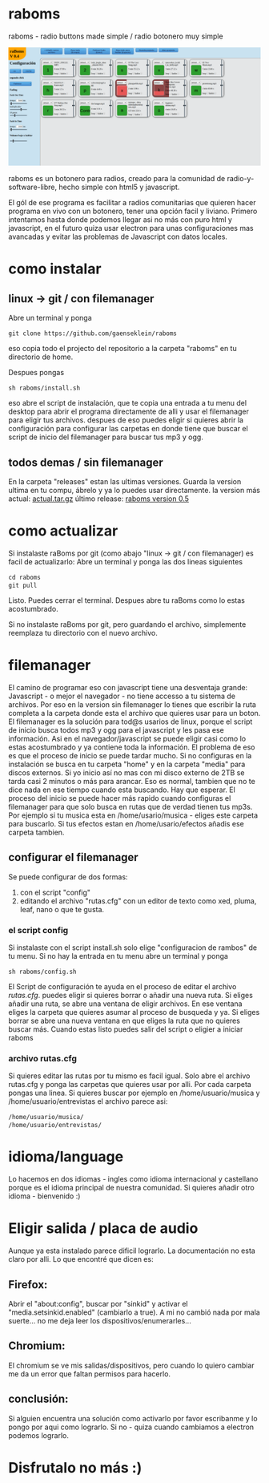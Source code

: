 # raboms
raboms - radio buttons made simple / radio botonero muy simple

![](releases/0.4/screenshot.png)

raboms es un botonero para radios, creado para la comunidad de radio-y-software-libre, hecho simple con html5 y javascript.

El gól de ese programa es facilitar a radios comunitarias que quieren hacer programa en vivo con un botonero, tener una opción facil y liviano. 
Primero intentamos hasta donde podemos llegar asi no más con puro html y javascript, en el futuro quiza usar electron para unas configuraciones mas avancadas y evitar las problemas de Javascript con datos locales.

# como instalar

## linux -> git / con filemanager
Abre un terminal y ponga 
```
git clone https://github.com/gaenseklein/raboms
```
eso copia todo el projecto del repositorio a la carpeta "raboms" en tu directorio de home.

Despues pongas 
```
sh raboms/install.sh
```
eso abre el script de instalación, que te copia una entrada a tu menu del desktop para abrir el programa directamente de alli y usar el filemanager para eligir tus archivos. 
despues de eso puedes eligir si quieres abrir la configuración para configurar las carpetas en donde tiene que buscar el script de inicio del filemanager para buscar tus mp3 y ogg.

## todos demas / sin filemanager
En la carpeta "releases" estan las ultimas versiones. Guarda la version ultima en tu compu, ábrelo y ya lo puedes usar directamente. 
la version más actual: [actual.tar.gz](releases/actual.tar.gz)
último release: [raboms version 0.5](releases/0.6.zip)

# como actualizar

Si instalaste raBoms por git (como abajo "linux -> git / con filemanager) es facil de actualizarlo:
Abre un terminal y ponga las dos lineas siguientes
```
cd raboms
git pull
```

Listo. Puedes cerrar el terminal. Despues abre tu raBoms como lo estas acostumbrado.

Si no instalaste raBoms por git, pero guardando el archivo, simplemente reemplaza tu directorio con el nuevo archivo. 

# filemanager
El camino de programar eso con javascript tiene una desventaja grande: Javascript - o mejor el navegador - no tiene accesso a tu sistema de archivos. Por eso en la version sin filemanager lo tienes que escribir la ruta completa a la carpeta donde esta el archivo que quieres usar para un boton. 
El filemanager es la solución para tod@s usarios de linux, porque el script de inicio busca todos mp3 y ogg para el javascript y les pasa ese información. Asi en el navegador/javascript se puede eligir casi como lo estas acostumbrado y ya contiene toda la información.
El problema de eso es que el proceso de inicio se puede tardar mucho. Si no configuras en la instalación se busca en tu carpeta "home" y en la carpeta "media" para discos externos. 
Si yo inicio así no mas con mi disco externo de 2TB se tarda casi 2 minutos o más para arancar. Eso es normal, tambien que no te dice nada en ese tiempo cuando esta buscando. Hay que esperar. 
El proceso del inicio se puede hacer más rapido cuando configuras el filemanager para que solo busca en rutas que de verdad tienen tus mp3s. Por ejemplo si tu musica esta en /home/usario/musica - eliges este carpeta para buscarlo. Si tus efectos estan en /home/usario/efectos añadis ese carpeta tambien.

## configurar el filemanager
Se puede configurar de dos formas:
1. con el script "config"
2. editando el archivo "rutas.cfg" con un editor de texto como xed, pluma, leaf, nano o que te gusta. 

### el script config
Si instalaste con el script install.sh solo elige "configuracion de rambos" de tu menu. 
Si no hay la entrada en tu menu abre un terminal y ponga 
```
sh raboms/config.sh
```

El Script de configuración te ayuda en el proceso de editar el archivo *rutas.cfg*. puedes eligir si quieres borrar o añadir una nueva ruta. 
Si eliges añadir una ruta, se abre una ventana de eligir archivos. En ese ventana eliges la carpeta que quieres asumar al proceso de busqueda y ya. 
Si eliges borrar se abre una nueva ventana en que eliges la ruta que no quieres buscar más.
Cuando estas listo puedes salir del script o eligier a iniciar raboms

### archivo rutas.cfg
Si quieres editar las rutas por tu mismo es facil igual. Solo abre el archivo rutas.cfg y ponga las carpetas que quieres usar por alli. Por cada carpeta pongas una linea. Si quieres buscar por ejemplo en /home/usuario/musica y /home/usuario/entrevistas el archivo parece asi:
```
/home/usuario/musica/
/home/usuario/entrevistas/ 
```

# idioma/language

Lo hacemos en dos idiomas - ingles como idioma internacional y castellano porque es el idioma principal de nuestra comunidad. Si quieres añadir otro idioma - bienvenido :)

# Eligir salida / placa de audio

Aunque ya esta instalado parece dificil lograrlo. La documentación no esta claro por alli. 
Lo que encontré que dicen es: 

## Firefox:

Abrir el "about:config", buscar por "sinkid" y activar el "media.setsinkid.enabled" (cambiarlo a true). 
A mi no cambió nada por mala suerte... no me deja leer los dispositivos/enumerarles...

## Chromium:

El chromium se ve mis salidas/dispositivos, pero cuando lo quiero cambiar me da un error que faltan permisos para hacerlo. 

## conclusión:

Si alguien encuentra una solución como activarlo por favor escribanme y lo pongo por aqui como lograrlo.
Si no - quiza cuando cambiamos a electron podemos lograrlo. 

# Disfrutalo no más :)


